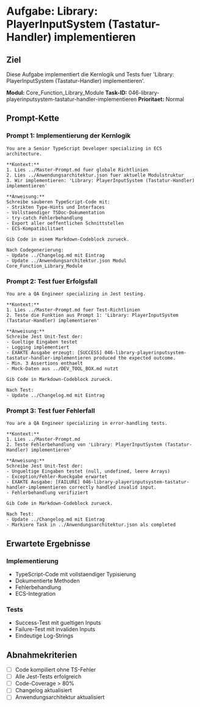 ﻿# Aufgabe: Library: PlayerInputSystem (Tastatur-Handler) implementieren

## Ziel
Diese Aufgabe implementiert die Kernlogik und Tests fuer 'Library: PlayerInputSystem (Tastatur-Handler) implementieren'.

**Modul:** Core_Function_Library_Module
**Task-ID:** 046-library-playerinputsystem-tastatur-handler-implementieren
**Prioritaet:** Normal

## Prompt-Kette

### Prompt 1: Implementierung der Kernlogik
```
You are a Senior TypeScript Developer specializing in ECS architecture.

**Kontext:**
1. Lies ../Master-Prompt.md fuer globale Richtlinien
2. Lies ../Anwendungsarchitektur.json fuer aktuelle Modulstruktur
3. Wir implementieren: 'Library: PlayerInputSystem (Tastatur-Handler) implementieren'

**Anweisung:**
Schreibe sauberen TypeScript-Code mit:
- Strikten Type-Hints und Interfaces
- Vollstaendiger TSDoc-Dokumentation
- try-catch Fehlerbehandlung
- Export aller oeffentlichen Schnittstellen
- ECS-Kompatibilitaet

Gib Code in einem Markdown-Codeblock zurueck.

Nach Codegenerierung:
- Update ../Changelog.md mit Eintrag
- Update ../Anwendungsarchitektur.json Modul Core_Function_Library_Module
```

### Prompt 2: Test fuer Erfolgsfall
```
You are a QA Engineer specializing in Jest testing.

**Kontext:**
1. Lies ../Master-Prompt.md fuer Test-Richtlinien
2. Teste die Funktion aus Prompt 1: 'Library: PlayerInputSystem (Tastatur-Handler) implementieren'

**Anweisung:**
Schreibe Jest Unit-Test der:
- Gueltige Eingaben testet
- Logging implementiert
- EXAKTE Ausgabe erzeugt: [SUCCESS] 046-library-playerinputsystem-tastatur-handler-implementieren produced the expected outcome.
- Min. 3 Assertions enthaelt
- Mock-Daten aus ../DEV_TOOL_BOX.md nutzt

Gib Code in Markdown-Codeblock zurueck.

Nach Test:
- Update ../Changelog.md mit Eintrag
```

### Prompt 3: Test fuer Fehlerfall
```
You are a QA Engineer specializing in error-handling tests.

**Kontext:**
1. Lies ../Master-Prompt.md
2. Teste Fehlerbehandlung von 'Library: PlayerInputSystem (Tastatur-Handler) implementieren'

**Anweisung:**
Schreibe Jest Unit-Test der:
- Ungueltige Eingaben testet (null, undefined, leere Arrays)
- Exception/Fehler-Rueckgabe erwartet
- EXAKTE Ausgabe: [FAILURE] 046-library-playerinputsystem-tastatur-handler-implementieren correctly handled invalid input.
- Fehlerbehandlung verifiziert

Gib Code in Markdown-Codeblock zurueck.

Nach Test:
- Update ../Changelog.md mit Eintrag
- Markiere Task in ../Anwendungsarchitektur.json als completed
```

## Erwartete Ergebnisse

### Implementierung
- TypeScript-Code mit vollstaendiger Typisierung
- Dokumentierte Methoden
- Fehlerbehandlung
- ECS-Integration

### Tests
- Success-Test mit gueltigen Inputs
- Failure-Test mit invaliden Inputs
- Eindeutige Log-Strings

## Abnahmekriterien
- [ ] Code kompiliert ohne TS-Fehler
- [ ] Alle Jest-Tests erfolgreich
- [ ] Code-Coverage > 80%
- [ ] Changelog aktualisiert
- [ ] Anwendungsarchitektur aktualisiert
